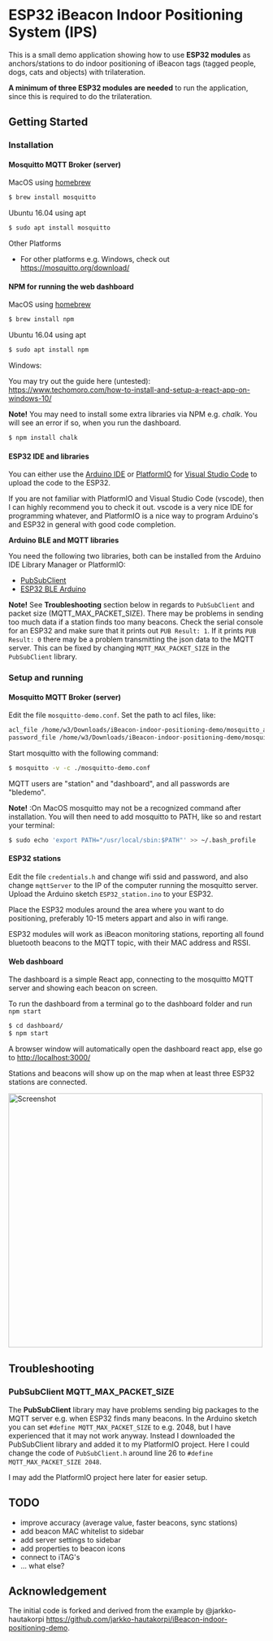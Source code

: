 # ESP32 iBeacon Indoor Positioning System (IPS)
This is a small demo application showing how to use **ESP32 modules** as anchors/stations to do indoor positioning of iBeacon tags (tagged people, dogs, cats and objects) with trilateration.

**A minimum of three ESP32 modules are needed** to run the application, since this is required to do the trilateration.


## Getting Started

### Installation

#### Mosquitto MQTT Broker (server)
MacOS using [homebrew](https://brew.sh)
```bash
$ brew install mosquitto
```

Ubuntu 16.04 using apt
```bash
$ sudo apt install mosquitto
```

Other Platforms
* For other platforms e.g. Windows, check out https://mosquitto.org/download/

#### NPM for running the web dashboard
MacOS using [homebrew](https://brew.sh)
```bash
$ brew install npm
```

Ubuntu 16.04 using apt
```bash
$ sudo apt install npm
```

Windows:

You may try out the guide here (untested): https://www.techomoro.com/how-to-install-and-setup-a-react-app-on-windows-10/

**Note!** You may need to install some extra libraries via NPM e.g. *chalk*. You will see an error if so, when you run the dashboard.

```bash
$ npm install chalk
```

#### ESP32 IDE and libraries
You can either use the [Arduino IDE](https://www.arduino.cc/en/Main/Software) or [PlatformIO](https://platformio.org) for [Visual Studio Code](https://code.visualstudio.com) to upload the code to the ESP32.

If you are not familiar with PlatformIO and Visual Studio Code (vscode), then I can highly recommend you to check it out. vscode is a very nice IDE for programming whatever, and PlatformIO is a nice way to program Arduino's and ESP32 in general with good code completion.

**Arduino BLE and MQTT libraries**

You need the following two libraries, both can be installed from the Arduino IDE Library Manager or PlatformIO:
* [PubSubClient](https://pubsubclient.knolleary.net)
* [ESP32 BLE Arduino](https://github.com/nkolban/ESP32_BLE_Arduino)

**Note!** See **Troubleshooting** section below in regards to `PubSubClient` and packet size (MQTT_MAX_PACKET_SIZE). There may be problems in sending too much data if a station finds too many beacons. Check the serial console for an ESP32 and make sure that it prints out `PUB Result: 1`. If it prints `PUB Result: 0` there may be a problem transmitting the json data to the MQTT server. This can be fixed by changing `MQTT_MAX_PACKET_SIZE` in the `PubSubClient` library.

### Setup and running
#### Mosquitto MQTT Broker (server)
Edit the file `mosquitto-demo.conf`. Set the path to acl files, like:

```bash
acl_file /home/w3/Downloads/iBeacon-indoor-positioning-demo/mosquitto_acl.config
password_file /home/w3/Downloads/iBeacon-indoor-positioning-demo/mosquitto_pw.config
```

Start mosquitto with the following command:
```bash
$ mosquitto -v -c ./mosquitto-demo.conf
```

MQTT users are "station" and "dashboard", and all passwords are "bledemo".

**Note!** :On MacOS mosquitto may not be a recognized command after installation. You will then need to add mosquitto to PATH, like so and restart your terminal:

```bash
$ sudo echo 'export PATH="/usr/local/sbin:$PATH"' >> ~/.bash_profile
```

#### ESP32 stations
Edit the file `credentials.h` and change wifi ssid and password, and also change `mqttServer` to the IP of the computer running the mosquitto server. Upload the Arduino sketch `ESP32_station.ino` to your ESP32.

Place the ESP32 modules around the area where you want to do positioning, preferably 10-15 meters appart and also in wifi range.

ESP32 modules will work as iBeacon monitoring stations, reporting all found bluetooth beacons to the MQTT topic, with their MAC address and RSSI.

#### Web dashboard

The dashboard is a simple React app, connecting to the mosquitto MQTT server and showing each beacon on screen.

To run the dashboard from a terminal go to the dashboard folder and run `npm start`
```bash
$ cd dashboard/
$ npm start
```

A browser window will automatically open the dashboard react app, else go to [http://localhost:3000/](http://localhost:3000/)

Stations and beacons will show up on the map when at least three ESP32 stations are connected.

<!-- ![Screenshot](screenshot.jpg) -->

<img src="screenshot.jpg" alt="Screenshot" width="500">

## Troubleshooting

### PubSubClient MQTT_MAX_PACKET_SIZE
The **PubSubClient** library may have problems sending big packages to the MQTT server e.g. when ESP32 finds many beacons. In the Arduino sketch you can set `#define MQTT_MAX_PACKET_SIZE` to e.g. 2048, but I have experienced that it may not work anyway. Instead I downloaded the PubSubClient library and added it to my PlatformIO project. Here I could change the code of `PubSubClient.h` around line 26 to `#define MQTT_MAX_PACKET_SIZE 2048`.

I may add the PlatformIO project here later for easier setup.

## TODO
* improve accuracy (average value, faster beacons, sync stations)
* add beacon MAC whitelist to sidebar
* add server settings to sidebar
* add properties to beacon icons
* connect to iTAG's
* ... what else?

## Acknowledgement
The initial code is forked and derived from the example by @jarkko-hautakorpi
https://github.com/jarkko-hautakorpi/iBeacon-indoor-positioning-demo.